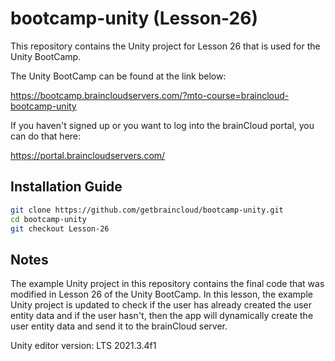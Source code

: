 # bootcamp-unity (Lesson-26)

This repository contains the Unity project for Lesson 26 that is used for the Unity BootCamp.

The Unity BootCamp can be found at the link below:

https://bootcamp.braincloudservers.com/?mto-course=braincloud-bootcamp-unity


If you haven't signed up or you want to log into the brainCloud portal, you can do that here:

https://portal.braincloudservers.com/


## Installation Guide

```bash
git clone https://github.com/getbraincloud/bootcamp-unity.git
cd bootcamp-unity
git checkout Lesson-26
```

## Notes

The example Unity project in this repository contains the final code that was modified in Lesson 26 of the Unity BootCamp. In this lesson, the example Unity project is updated to check if the user has already created the user entity data and if the user hasn't, then the app will dynamically create the user entity data and send it to the brainCloud server.

Unity editor version: LTS 2021.3.4f1
